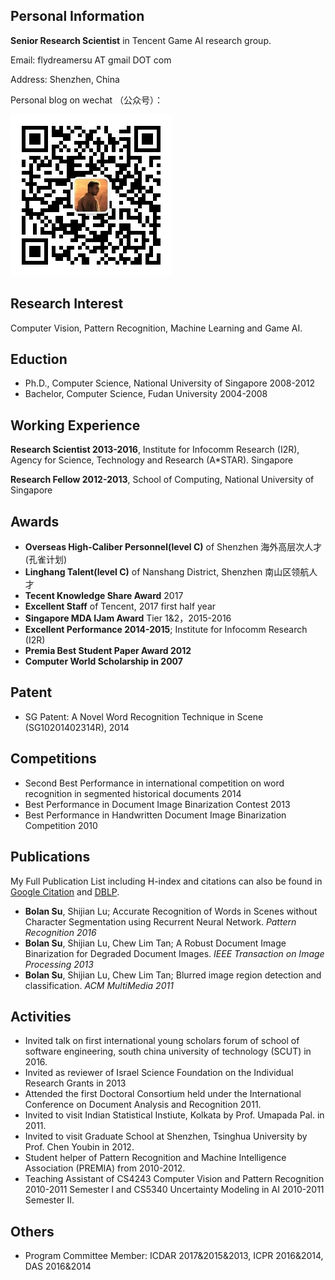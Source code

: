 ## Personal Information

**Senior Research Scientist** in Tencent Game AI research group.

Email: flydreamersu AT gmail DOT com

Address: Shenzhen, China

Personal blog on wechat （公众号）：

![image](https://raw.githubusercontent.com/fled/fled.github.io/master/qrcode_szpatient.jpg)

## Research Interest
Computer Vision, Pattern Recognition, Machine Learning and Game AI.

## Eduction
- Ph.D., Computer Science, National University of Singapore 2008-2012
- Bachelor, Computer Science, Fudan University 2004-2008

## Working Experience

**Research Scientist 2013-2016**, Institute for Infocomm Research (I2R), Agency for Science, Technology and Research (A*STAR). Singapore

**Research Fellow 2012-2013**, School of Computing, National University of Singapore

## Awards

- **Overseas High-Caliber Personnel(level C)** of Shenzhen 海外高层次人才(孔雀计划)
- **Linghang Talent(level C)** of Nanshang District, Shenzhen 南山区领航人才
- **Tecent Knowledge Share Award** 2017
- **Excellent Staff** of Tencent, 2017 first half year
- **Singapore MDA IJam Award** Tier 1&2，2015-2016
- **Excellent Performance 2014-2015**; Institute for Infocomm Research (I2R)
- **Premia Best Student Paper Award 2012**
- **Computer World Scholarship in 2007**

## Patent
- SG Patent: A Novel Word Recognition Technique in Scene (SG10201402314R), 2014

## Competitions
- Second Best Performance in international competition on word recognition in segmented historical documents 2014
- Best Performance in Document Image Binarization Contest 2013
- Best Performance in Handwritten Document Image Binarization Competition 2010

## Publications
My Full Publication List including H-index and citations can also be found in [Google Citation](http://scholar.google.com.sg/citations?hl=en&user=ymlKC0EAAAAJ) and [DBLP](http://dblp.uni-trier.de/pers/hd/s/Su:Bolan).

- **Bolan Su**, Shijian Lu; Accurate Recognition of Words in Scenes without Character Segmentation using Recurrent Neural Network. _Pattern Recognition 2016_
- **Bolan Su**, Shijian Lu, Chew Lim Tan; A Robust Document Image Binarization for Degraded Document Images. _IEEE Transaction on Image Processing 2013_
- **Bolan Su**, Shijian Lu, Chew Lim Tan; Blurred image region detection and classification. _ACM MultiMedia 2011_

## Activities
- Invited talk on first international young scholars forum of school of software engineering, south china university of technology (SCUT) in 2016.
- Invited as reviewer of Israel Science Foundation on the Individual Research Grants in 2013
- Attended the first Doctoral Consortium held under the International Conference on Document Analysis and Recognition 2011.
- Invited to visit Indian Statistical Instiute, Kolkata by Prof. Umapada Pal. in 2011.
- Invited to visit Graduate School at Shenzhen, Tsinghua University by Prof. Chen Youbin in 2012.
- Student helper of Pattern Recognition and Machine Intelligence Association (PREMIA) from 2010-2012.
- Teaching Assistant of CS4243 Computer Vision and Pattern Recognition 2010-2011 Semester I and CS5340 Uncertainty Modeling in AI 2010-2011 Semester II.

## Others

- Program Committee Member: ICDAR 2017&2015&2013, ICPR 2016&2014, DAS 2016&2014


